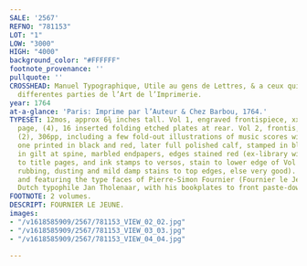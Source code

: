 ```yaml
---
SALE: '2567'
REFNO: "781153"
LOT: "1"
LOW: "3000"
HIGH: "4000"
background_color: "#FFFFFF"
footnote_provenance: ''
pullquote: ''
CROSSHEAD: Manuel Typographique, Utile au gens de Lettres, & a ceux qui exercent les
  differentes parties de l’Art de l’Imprimerie.
year: 1764
at-a-glance: 'Paris: Imprime par l’Auteur & Chez Barbou, 1764.'
TYPESET: 12mos, approx 6¾ inches tall. Vol 1, engraved frontispiece, xxxii, 323, errata
  page, (4), 16 inserted folding etched plates at rear. Vol 2, frontis, title, xliv,
  (2), 306pp, including a few fold-out illustrations of music scores within text pages,
  one printed in black and red, later full polished calf, stamped in blind, lettered
  in gilt at spine, marbled endpapers, edges stained red (ex-library with blind stamps
  to title pages, and ink stamps to versos, stain to lower edge of Vol 1, moderate
  rubbing, dusting and mild damp stains to top edges, else very good). Written by,
  and featuring the type faces of Pierre-Simon Fournier (Fournier le Jeune). <R><R>Ex-collection
  Dutch typophile Jan Tholenaar, with his bookplates to front paste-downs.
FOOTNOTE: 2 volumes.
DESCRIPT: FOURNIER LE JEUNE.
images:
- "/v1618585909/2567/781153_VIEW_02_02.jpg"
- "/v1618585909/2567/781153_VIEW_03_03.jpg"
- "/v1618585909/2567/781153_VIEW_04_04.jpg"

---
```

